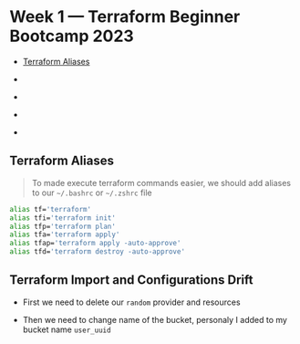 # Week 1 — Terraform Beginner Bootcamp 2023

- [Terraform Aliases](#terraform-aliases)

- []()

- []()

- []()

- []()

## Terraform Aliases

> To made execute terraform commands easier, we should add aliases to our `~/.bashrc` or `~/.zshrc` file

```sh
alias tf='terraform'
alias tfi='terraform init'
alias tfp='terraform plan'
alias tfa='terraform apply'
alias tfap='terraform apply -auto-approve'
alias tfd='terraform destroy -auto-approve'
```

## Terraform Import and Configurations Drift

* First we need to delete our `random` provider and resources

* Then we need to change name of the bucket, personaly I added to my bucket name `user_uuid`



